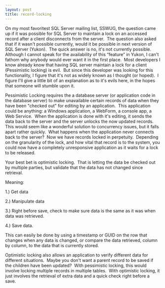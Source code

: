 ```yaml
---
layout: post
title: record-locking
---
```

On my most favoritest SQL Server mailing list, SSWUG, the question came
up if it was possible for SQL Server to maintain a lock on an accessed
record after a client disconnects from the server.  The question also
asked that if it wasn't possible currently, would it be possible in next
version of SQL Server (Yukon).  The quick answer is no, it's not
currently possible.  Although I cannot speak for the availability of
this “feature” in Yukon, I can't fathom why anybody would ever want it
in the first place.  Most developers I know already know that having SQL
server maintain a lock for a client (Pessimistic locking) is evil.  But
since this developer was looking for this functionality, I figure that
it's not as widely known as I thought (or hoped).  I figure I'll give a
little bit of an explanation as to it's evils here, in the hopes that
someone will stumble upon it.

Pessimistic Locking requires the a database server (or application code
in the database server) to make unavailable certain records of data when
they have been "checked out" for editing by an application.  This
application could be anything: a Windows application, a WebForm, a
console app, a Web Service.  When the application is done with it's
editing, it sends the data back to the server and the server unlocks the
now updated records.  This would seem like a wonderful solution to
concurrency issues, but it falls apart rather quickly.  What happens
when the application never connects back to the server?  Now we have
records locked in perpetuity.  Depending on the granularity of the lock,
and how vital that record is to the system, you could now have a
completely unresponsive application as it waits for a lock to be
released.

Your best bet is optimistic locking.  That is letting the data be
checked out by multiple parties, but validate that the data has not
changed since retrieval. 

Meaning:

1.) Get data

2.) Manipulate data

3.) Right before save, check to make sure data is the same as it was
when data was retrieved.

4.) Save data.

This can easily be done by using a timestamp or GUID on the row that
changes when any data is changed, or compare the data retrieved, column
by column, to the data that is currently stored.

Optimistic locking also allows an application to verify different data
for different situations.  Maybe you don't want a parent record to be
saved if the children have been updated?  With pessimistic locking, this
would involve locking multiple records in multiple tables.  With
optimistic locking, it just involves the retrieval of extra data and a
quick check right before a save.
